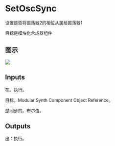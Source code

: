 # SetOscSync

设置是否将振荡器2的相位从属给振荡器1

目标是模块化合成器组件

## 图示

![]($-20221218-21081733.png)

## Inputs

在。执行。

目标。Modular Synth Component Object Reference。

是同步的。布尔值。  

## Outputs

出：执行。
